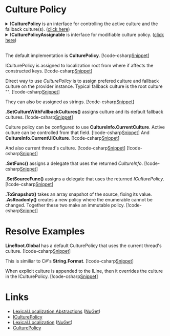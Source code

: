 ﻿# Culture Policy
<details>
  <summary><b>ICulturePolicy</b> is an interface for controlling the active culture and the fallback culture(s). (<u>click here</u>)</summary>
[!code-csharp[Snippet](../../Lexical.Localization.Abstractions/CulturePolicy/ICulturePolicy.cs#ICulturePolicy)]
</details>

<details>
  <summary><b>ICulturePolicyAssignable</b> is interface for modifiable culture policy. (<u>click here</u>)</summary>
[!code-csharp[Snippet](../../Lexical.Localization.Abstractions/CulturePolicy/ICulturePolicy.cs#ICulturePolicyAssignable)]
</details>
<br/>

The default implementation is **CulturePolicy**. 
[!code-csharp[Snippet](Examples.cs#Snippet_0)]

ICulturePolicy is assigned to localization root from where if affects the constructed keys.
[!code-csharp[Snippet](Examples.cs#Snippet_1)]

Direct way to use *CulturePolicy* is to assign prefered culture and fallback culture on the provider instance.
Typical fallback culture is the root culture "".
[!code-csharp[Snippet](Examples.cs#Snippet_2a)]

They can also be assigned as strings.
[!code-csharp[Snippet](Examples.cs#Snippet_2b)]

**.SetCultureWithFallbackCultures()** assigns culture and its default fallback cultures.
[!code-csharp[Snippet](Examples.cs#Snippet_2c)]

Culture policy can be configured to use **CultureInfo.CurrentCulture**. 
Active culture can be controlled from that field.
[!code-csharp[Snippet](Examples.cs#Snippet_3a)]
And **CultureInfo.CurrentUICulture**.
[!code-csharp[Snippet](Examples.cs#Snippet_3b)]

And also current thread's culture.
[!code-csharp[Snippet](Examples.cs#Snippet_4a)]
[!code-csharp[Snippet](Examples.cs#Snippet_4b)]

**.SetFunc()** assigns a delegate that uses the returned *CultureInfo*.
[!code-csharp[Snippet](Examples.cs#Snippet_5)]

**.SetSourceFunc()** assigns a delegate that uses the returned *ICulturePolicy*.
[!code-csharp[Snippet](Examples.cs#Snippet_6)]

**.ToSnapshot()** takes an array snapshot of the source, fixing its value.
**.AsReadonly()** creates a new policy where the enumerable cannot be changed. 
Together these two make an immutable policy.
[!code-csharp[Snippet](Examples.cs#Snippet_7)]

# Resolve Examples
**LineRoot.Global** has a default CulturePolicy that uses the current thread's culture.
[!code-csharp[Snippet](Examples.cs#Snippet_8a)]

This is similiar to C#'s **String.Format**.
[!code-csharp[Snippet](Examples.cs#Snippet_8c)]

When explicit culture is appended to the ILine, then it overrides the culture in the ICulturePolicy.
[!code-csharp[Snippet](Examples.cs#Snippet_8b)]

# Links
* [Lexical.Localization.Abstractions](https://github.com/tagcode/Lexical.Localization/tree/master/Lexical.Localization.Abstractions) ([NuGet](https://www.nuget.org/packages/Lexical.Localization.Abstractions/))
 * [ICulturePolicy](https://github.com/tagcode/Lexical.Localization/blob/master/Lexical.Localization.Abstractions/CulturePolicy/ICulturePolicy.cs)
* [Lexical.Localization](https://github.com/tagcode/Lexical.Localization/tree/master/Lexical.Localization) ([NuGet](https://www.nuget.org/packages/Lexical.Localization/))
 * [CulturePolicy](https://github.com/tagcode/Lexical.Localization/blob/master/Lexical.Localization/CulturePolicy/CulturePolicy.cs)
 